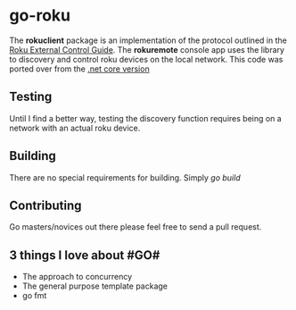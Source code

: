 # go-roku

The **rokuclient** package is an implementation of the protocol outlined in the [Roku External Control Guide](https://sdkdocs.roku.com/display/sdkdoc/External+Control+Guide). The **rokuremote** console app uses the library to discovery and control roku devices on the local network. This code was ported over from the [ .net core version](https://github.com/garvincasimir/roku-remote) 

## Testing
Until I find a better way, testing the discovery function requires being on a network with an actual roku device.

## Building
There are no special requirements for building. Simply *go build*

## Contributing
Go masters/novices out there please feel free to send a pull request. 

## 3 things I love about #GO#
* The approach to concurrency 
* The general purpose template package
* go fmt
